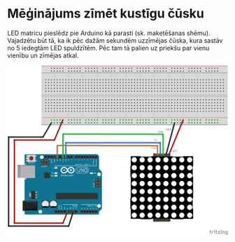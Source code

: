 # Mēģinājums zīmēt kustīgu čūsku

LED matricu pieslēdz pie Arduino kā parasti (sk. maketēšanas shēmu). 
Vajadzētu būt tā, ka ik pēc dažām sekundēm uzzīmējas čūska, kura sastāv no 5 iedegtām 
LED spuldzītēm. Pēc tam tā palien uz priekšu par vienu vienību un zīmējas atkal. 

![](SnakeGame_bb.png)